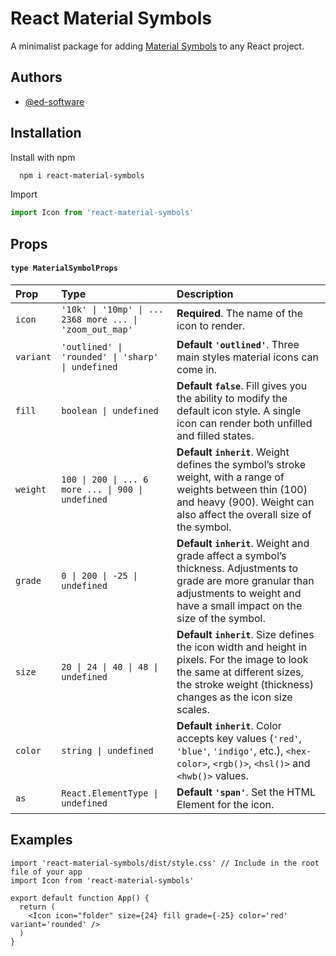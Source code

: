 # React Material Symbols

A minimalist package for adding [Material Symbols](https://fonts.google.com/icons?icon.set=Material+Symbols) to any React project.



## Authors

- [@ed-software](https://www.github.com/ed-software)


## Installation

Install with npm

```bash
  npm i react-material-symbols
```

Import

```typescript
import Icon from 'react-material-symbols'
```


## Props

#### `type MaterialSymbolProps`


| Prop | Type     | Description                |
| :-------- | :------- | :------------------------- |
| `icon` | `'10k' \| '10mp' \| ... 2368 more ... \| 'zoom_out_map'` | **Required**. The name of the icon to render. |
| `variant` | `'outlined' \| 'rounded' \| 'sharp' \| undefined` | **Default `'outlined'`**. Three main styles material icons can come in. |
| `fill` | `boolean \| undefined` | **Default `false`**. Fill gives you the ability to modify the default icon style. A single icon can render both unfilled and filled states. |
| `weight` | `100 \| 200 \| ... 6 more ... \| 900 \| undefined` |  **Default `inherit`**. Weight defines the symbol’s stroke weight, with a range of weights between thin (100) and heavy (900). Weight can also affect the overall size of the symbol. |
| `grade` | `0 \| 200 \| -25 \| undefined` |  **Default `inherit`**. Weight and grade affect a symbol’s thickness. Adjustments to grade are more granular than adjustments to weight and have a small impact on the size of the symbol. |
| `size` | `20 \| 24 \| 40 \| 48 \| undefined` | **Default `inherit`**. Size defines the icon width and height in pixels. For the image to look the same at different sizes, the stroke weight (thickness) changes as the icon size scales. |
| `color` | `string \| undefined` | **Default `inherit`**. Color accepts key values (`'red'`, `'blue'`, `'indigo'`, etc.), `<hex-color>`, `<rgb()>`, `<hsl()>` and `<hwb()>` values. |
| `as` | `React.ElementType \| undefined` | **Default `'span'`**. Set the HTML Element for the icon.

## Examples

```TSX
import 'react-material-symbols/dist/style.css' // Include in the root file of your app
import Icon from 'react-material-symbols'

export default function App() {
  return (
    <Icon icon="folder" size={24} fill grade={-25} color='red' variant='rounded' />
  )
}

```